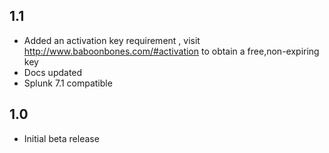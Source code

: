 1.1
-----
* Added an activation key requirement , visit http://www.baboonbones.com/#activation to obtain a free,non-expiring key
* Docs updated
* Splunk 7.1 compatible

1.0
-----
* Initial beta release
